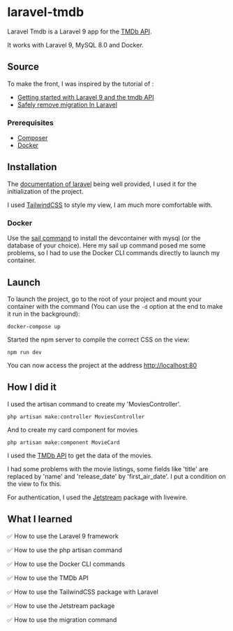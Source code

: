 # laravel-tmdb

Laravel Tmdb is a Laravel 9 app for the [TMDb API](https://developers.themoviedb.org/3/).

It works with Laravel 9, MySQL 8.0 and Docker.

## Source

To make the front, I was inspired by the tutorial of :

-   [Getting started with Laravel 9 and the tmdb API](https://laraveltuts.com/working-with-tmdb-api-in-laravel-9/)
-   [Safely remove migration In Laravel](https://stackoverflow.com/questions/16871413/safely-remove-migration-in-laravel)

### Prerequisites

-   [Composer](https://getcomposer.org/download/)
-   [Docker](https://docs.docker.com/get-docker/)

## Installation

The [documentation of laravel](https://laravel.com/docs/9.x/installation#getting-started-on-windows) being well
provided, I used it for the initialization of the project.

I used [TailwindCSS](https://tailwindcss.com/docs/guides/laravel) to style my view, I am much more comfortable with.

### Docker

Use the [sail command](https://laravel.com/docs/9.x/sail#using-devcontainers) to install the devcontainer with mysql (or
the database of your choice). Here my sail up command posed me some problems, so I had to use the Docker CLI commands
directly to launch my container.

## Launch

To launch the project, go to the root of your project and mount your container with the command (You can use the `-d` option at the end to make it run in the background):

```shell
docker-compose up
```

Started the npm server to compile the correct CSS on the view:

```shell
npm run dev
```

You can now access the project at the address [http://localhost:80](http://localhost:80)

## How I did it

I used the artisan command to create my 'MoviesController'.

```shell
php artisan make:controller MoviesController
```

And to create my card component for movies

```shell
php artisan make:component MovieCard
```

I used the [TMDb API](https://developers.themoviedb.org/3/) to get the data of the movies.

I had some problems with the movie listings, some fields like 'title' are replaced by 'name' and 'release_date' by
'first_air_date'. I put a condition on the view to fix this.

For authentication, I used the [Jetstream]('https://jetstream.laravel.com/2.x/installation.html) package with livewire.

## What I learned

✅ How to use the Laravel 9 framework

✅ How to use the php artisan command

✅ How to use the Docker CLI commands

✅ How to use the TMDb API

✅ How to use the TailwindCSS package with Laravel

✅ How to use the Jetstream package

✅ How to use the migration command

